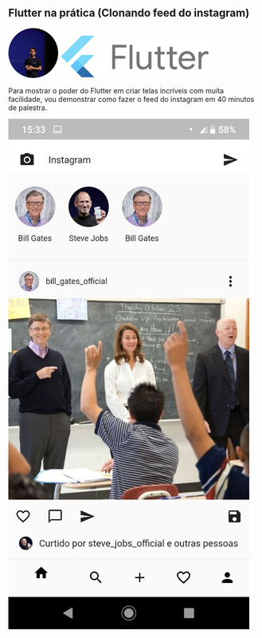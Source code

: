 ## Flutter na prática (Clonando feed do instagram)

<img src="me.png" alt="profile_pic" width="100"/>
<img src="flutter_logo.png" alt="flutter logo" width="300"/>

Para mostrar o poder do Flutter em criar telas incríveis com muita facilidade, vou demonstrar como fazer o feed do instagram em 40 minutos de palestra.

![](final_result.jpg)

